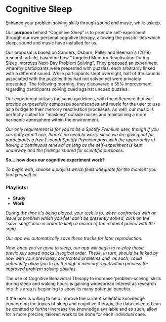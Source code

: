 # Cognitive Sleep


Enhance your problem solving skills through sound and music, while asleep.

Our **purpose** behind “Cognitive Sleep” is to promote self-experiment through our own personal cognitive therapy, allowing the possibilities which sleep, sound and music have installed for us.

Our proposal is based on Sanders, Osburn, Paller and Beeman´s (2019) research article, based on how "Targeted Memory Reactivation During Sleep Improves Next-Day Problem Solving". They proposed an experiment whereby participants were presented with puzzles, each arbitrarily linked with a different sound. While participants slept overnight, half of the sounds associated with the puzzles they had not solved yet were privately presented. The following morning, they discovered a 55% improvement regarding participants solving cued against uncued puzzles.

Our experiment utilises the same guidelines, with the difference that we provide purposefully composed soundscapes and music for the user to use as a bridge to their memory reactivation processes. As well, our music is perfectly suited for "masking" outside noises and maintaining a more harmonic atmosphere within the environment.

_Our only requirement is for you to be a Spotify Premium user, though if you currently aren't one, there's no need to worry since we are giving out for participants a free 1-month Spotify Premium pass with the opportunity of having a continuous renewal as long as the self-experiment is kept underway and the findings shared for scientific purposes._

**So... how does our cognitive experiment work?**

_To begin with, choose a playlist which feels adequate for the moment you find yourself in:_

### Playlists:

- **Study**
- **Work**

_During the time it's being played, your task is to, when confronted with an issue or problem which you feel can’t be presently solved, click on the "save song" icon in order to keep a record of the moment paired with the song._ 

_Our app will automatically save these tracks for later reproduction._

_Now, once you've gone to sleep, our app will begin to re-play those previously saved tracks in logical order. 
These, in turn, should be linked by now with your previously confronted problems and, as such, could potentially allow you to go through a memory reactivation process for improved problem solving abilities._


The use of Cognitive Behavioral Therapy to increase ‘problem-solving’ skills during sleep and waking hours is gaining widespread interest as research into this area is beginning to show its many potential benefits. 

If the user is willing to help improve the current scientific knowledge concerning the topics of sleep and cognitive therapy, the data collected can be donated to further increase the knowledge available and as such, allow for a more precise, tailored work to be done for each individual case.  

